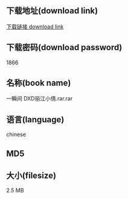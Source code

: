 ## 下载地址(download link)
[下载链接 download link](https://tutu365.netlify.app/?s=%E4%B8%80%E7%9E%AC%E9%97%B4+DXD%E4%B8%BD%E6%B1%9F%E5%B0%8F%E5%80%A9.rar)

## 下载密码(download password)
1866

## 名称(book name)
一瞬间 DXD丽江小倩.rar.rar

## 语言(language)
chinese

## MD5


## 大小(filesize)
2.5 MB

